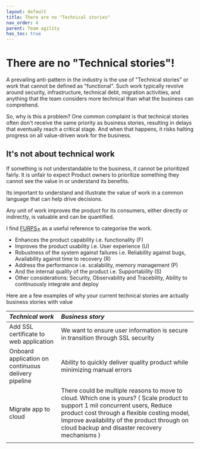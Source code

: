 ```yaml
---
layout: default
title: There are no "Technical stories"
nav_order: 4
parent: Team agility
has_toc: true
---
```


# There are no "Technical stories"!

A prevailing anti-pattern in the industry is the use of "Technical stories" or work that cannot be defined as "functional". Such work typically revolve around security, infrastructure, technical debt, migration activities, and anything that the team considers more technical than what the business can comprehend.

So, why is this a problem? One common complaint is that technical stories often don't receive the same priority as business stories, resulting in delays that eventually reach a critical stage. And when that happens, it risks halting progress on all value-driven work for the business.
 
## It's not about technical work

If something is not understandable to the business, it cannot be prioritized fairly. It is unfair to expect Product owners to prioritize something they cannot see the value in or understand its benefits.

Its important to understand and illustrate the value of work in a common language that can help drive decisions.

Any unit of work improves the product for its consumers, either directly or indirectly, is valuable and can be quantified.
 
I find <a href="https://en.wikipedia.org/wiki/FURPS">FURPS+</a> as a useful reference to categorise the work.
	
- Enhances the product capability i.e. functionality (F)
- Improves the product usability i.e. User experience (U)
- Robustness of the system against failures i.e. Reliability against bugs, Availability against time to recovery (R)
- Address the performance i.e. scalability, memory management (P)
- And the internal quality of the product i.e. Supportability (S)
- Other considerations: Security, Observability and Tracebility, Ability to continuously integrate and deploy
	

Here are a few examples of why your current technical stories are actually business stories with value
 
| ***Technical work*** | ***Business story*** |
|:----------------------|:---------------------|
| Add SSL certificate to web application  |  We want to ensure user information is secure in transition through SSL security |
| Onboard application on continuous delivery pipeline | Ability to quickly deliver quality product while minimizing manual errors  |
| Migrate app to cloud |  There could be multiple reasons to move to cloud. Which one is yours?  ( Scale product to support 1 mil concurrent users, Reduce product cost through a flexible costing model, Improve availability of the product through on cloud backup and disaster recovery mechanisms ) |
| | |












